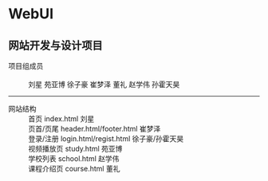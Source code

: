 # WebUI
<html>

<body>

<h2>网站开发与设计项目 </h2>

<dl>
   <dt>项目组成员</dt>
   </br>
        <dd>刘星 苑亚博 徐子豪 崔梦泽 董礼 赵学伟 孙霍天昊</dd>
   <hr>
   <dt>网站结构</dt>
        <dd>首页            index.html              刘星</dd>
        <dd>页首/页尾       header.html/footer.html 崔梦泽</dd>
        <dd>登录/注册       login.html/regist.html  徐子豪/孙霍天昊</dd>
        <dd>视频播放页      study.html               苑亚博</dd>
        <dd>学校列表        school.html              赵学伟</dd>
        <dd>课程介绍页      course.html              董礼</dd>
</dl>
</body>
</html>

